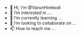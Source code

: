 - 👋 Hi, I’m @VarunHirekodi
- 👀 I’m interested in ...
- 🌱 I’m currently learning ...
- 💞️ I’m looking to collaborate on ...
- 📫 How to reach me ...

<!---
VarunHirekodi/VarunHirekodi is a ✨ special ✨ repository because its `README.md` (this file) appears on your GitHub profile.
You can click the Preview link to take a look at your changes.
--->
